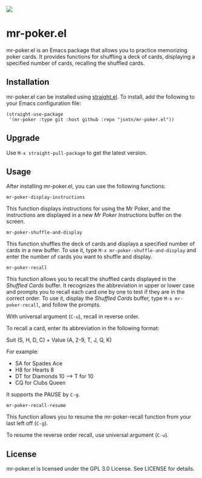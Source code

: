 ![](https://jsntn.github.io/mr-poker.el/static/img_3946.jpg)

# mr-poker.el

mr-poker.el is an Emacs package that allows you to practice memorizing poker cards. It provides functions for shuffling a deck of cards, displaying a specified number of cards, recalling the shuffled cards.

## Installation

mr-poker.el can be installed using [straight.el](https://github.com/radian-software/straight.el). To install, add the following to your Emacs configuration file:

```emacs
(straight-use-package
 '(mr-poker :type git :host github :repo "jsntn/mr-poker.el"))
```

## Upgrade

Use `M-x straight-pull-package` to get the latest version.

## Usage

After installing mr-poker.el, you can use the following functions:

`mr-poker-display-instructions`

This function displays instructions for using the Mr Poker, and the instructions are displayed in a new *Mr Poker Instructions* buffer on the screen.

`mr-poker-shuffle-and-display`

This function shuffles the deck of cards and displays a specified number of cards in a new buffer. To use it, type `M-x mr-poker-shuffle-and-display` and enter the number of cards you want to shuffle and display.

`mr-poker-recall`

This function allows you to recall the shuffled cards displayed in the *Shuffled Cards* buffer. It recognizes the abbreviation in upper or lower case and prompts you to recall each card one by one to test if they are in the correct order. To use it, display the *Shuffled Cards* buffer, type `M-x mr-poker-recall`, and follow the prompts.

With universal argument (`C-u`), recall in reverse order.

To recall a card, enter its abbreviation in the following format:

Suit (S, H, D, C) + Value (A, 2-9, T, J, Q, K)

For example:

- SA for Spades Ace
- H8 for Hearts 8
- DT for Diamonds 10  --> T for 10
- CQ for Clubs Queen

It supports the PAUSE by `C-g`.

`mr-poker-recall-resume`

This function allows you to resume the mr-poker-recall function from your last
left off (`C-g`).

To resume the reverse order recall, use universal argument (`C-u`).

## License

mr-poker.el is licensed under the GPL 3.0 License. See LICENSE for details.
